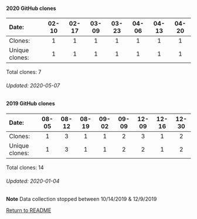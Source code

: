 #### 2020 GitHub clones
Date:		    |  02-10   |       02-17   |       03-09   |  03-23  |  04-06  |  04-13  |  04-20
|:---    |:---:   |:---:  |:---:  |:---:  |:---:  |:---:  |:---:
Clones:		  |  1       |       1       |       1       |  1      |  1      |  1      |  1
Unique   clones:  |  1       |       1       |       1  |      1  |      1  |      1  |      1

Total clones: 7
###### Updated: 2020-05-07

#### 2019 GitHub clones
Date:    |        08-05   |       08-12   |       08-19   |       09-02  |  09-09  |  12-09  |  12-16 |  12-30
|:---    |:---:   |:---:  |:---:  |:---:  |:---:  |:---:  |:---:  |:---:
Clones:  |        1       |       3       |       1       |       1      |  2      |  3      |  1 |  2
Unique   clones:  |       1       |       3       |       1       |      1  |      2  |      2  |      1 |  2

Total clones: 14
###### Updated: 2020-01-04
**Note**  Data collection stopped between 10/14/2019 & 12/9/2019

[Return to README](https://github.com/BradleyA/pi-servo/blob/master/README.md#traffic)
